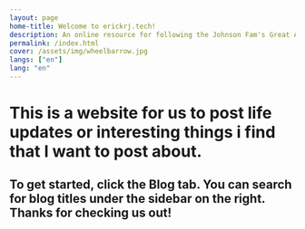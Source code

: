 ```yaml
---
layout: page
home-title: Welcome to erickrj.tech!
description: An online resource for following the Johnson Fam's Great Adventure (built by Mr. Johnson)
permalink: /index.html
cover: /assets/img/wheelbarrow.jpg
langs: ["en"]
lang: "en"
---
```


# This is a website for us to post life updates or interesting things i find that I want to post about.

## To get started, click the Blog tab. You can search for blog titles under the sidebar on the right. Thanks for checking us out!

